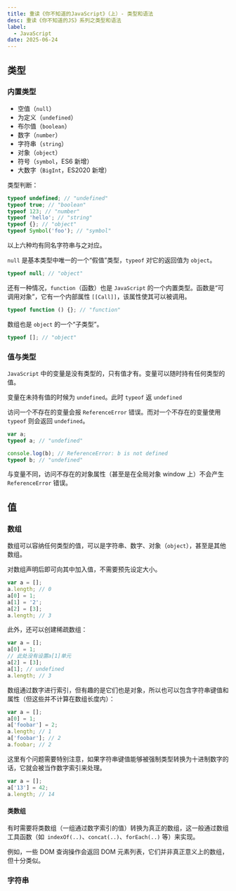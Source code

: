 ```yaml
---
title: 重读《你不知道的JavaScript》（上）- 类型和语法
desc: 重读《你不知道的JS》系列之类型和语法
label:
  - JavaScript
date: 2025-06-24
---
```


## 类型

### 内置类型

- 空值（`null`）
- 为定义（`undefined`）
- 布尔值（`boolean`）
- 数字（`number`）
- 字符串（`string`）
- 对象（`object`）
- 符号（`symbol`，ES6 新增）
- 大数字（`BigInt`，ES2020 新增）

类型判断：

```javascript
typeof undefined; // "undefined"
typeof true; // "boolean"
typeof 123; // "number"
typeof 'hello'; // "string"
typeof {}; // "object"
typeof Symbol('foo'); // "symbol"
```

以上六种均有同名字符串与之对应。

`null` 是基本类型中唯一的一个“假值”类型，`typeof` 对它的返回值为 `object`。

```javascript
typeof null; // "object"
```

还有一种情况，`function`（函数）也是 `JavaScript` 的一个内置类型。函数是“可调用对象”，它有一个内部属性 `[[Call]]`，该属性使其可以被调用。

```javascript
typeof function () {}; // "function"
```

数组也是 `object` 的一个“子类型”。

```javascript
typeof []; // "object"
```

### 值与类型

`JavaScript` 中的变量是没有类型的，只有值才有。变量可以随时持有任何类型的值。

变量在未持有值的时候为 `undefined`。此时 `typeof` 返 `undefined`

访问一个不存在的变量会报 `ReferenceError` 错误。而对一个不存在的变量使用 `typeof` 则会返回 `undefined`。

```javascript
var a;
typeof a; // "undefined"

console.log(b); // ReferenceError: b is not defined
typeof b; // "undefined"
```

与变量不同，访问不存在的对象属性（甚至是在全局对象 window 上）不会产生 `ReferenceError` 错误。

## 值

### 数组

数组可以容纳任何类型的值，可以是字符串、数字、对象（`object`），甚至是其他数组。

对数组声明后即可向其中加入值，不需要预先设定大小。

```javascript
var a = [];
a.length; // 0
a[0] = 1;
a[1] = '2';
a[2] = [3];
a.length; // 3
```

此外，还可以创建稀疏数组：

```javascript
var a = [];
a[0] = 1;
// 此处没有设置a[1]单元
a[2] = [3];
a[1]; // undefined
a.length; // 3
```

数组通过数字进行索引，但有趣的是它们也是对象，所以也可以包含字符串键值和属性（但这些并不计算在数组长度内）：

```javascript
var a = [];
a[0] = 1;
a['foobar'] = 2;
a.length; // 1
a['foobar']; // 2
a.foobar; // 2
```

这里有个问题需要特别注意，如果字符串键值能够被强制类型转换为十进制数字的话，它就会被当作数字索引来处理。

```javascript
var a = [];
a['13'] = 42;
a.length; // 14
```

#### 类数组

有时需要将类数组（一组通过数字索引的值）转换为真正的数组，这一般通过数组工具函数（如` indexOf(..)`、`concat(..)`、`forEach(..)` 等）来实现。

例如，一些 DOM 查询操作会返回 DOM 元素列表，它们并非真正意义上的数组，但十分类似。

### 字符串
